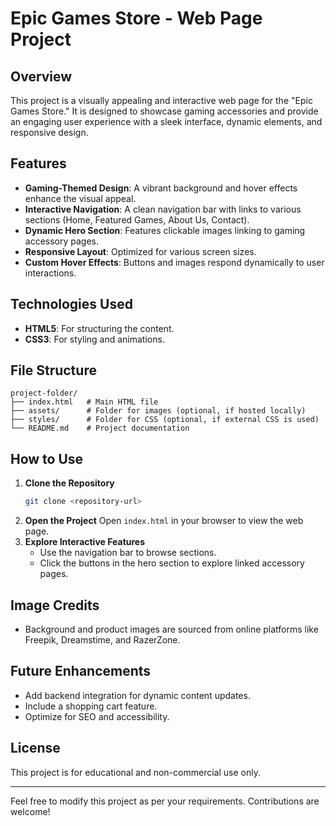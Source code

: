 # Epic Games Store - Web Page Project

## Overview
This project is a visually appealing and interactive web page for the "Epic Games Store." It is designed to showcase gaming accessories and provide an engaging user experience with a sleek interface, dynamic elements, and responsive design.

## Features
- **Gaming-Themed Design**: A vibrant background and hover effects enhance the visual appeal.
- **Interactive Navigation**: A clean navigation bar with links to various sections (Home, Featured Games, About Us, Contact).
- **Dynamic Hero Section**: Features clickable images linking to gaming accessory pages.
- **Responsive Layout**: Optimized for various screen sizes.
- **Custom Hover Effects**: Buttons and images respond dynamically to user interactions.

## Technologies Used
- **HTML5**: For structuring the content.
- **CSS3**: For styling and animations.

## File Structure
```
project-folder/
├── index.html   # Main HTML file
├── assets/      # Folder for images (optional, if hosted locally)
├── styles/      # Folder for CSS (optional, if external CSS is used)
└── README.md    # Project documentation
```

## How to Use
1. **Clone the Repository**
   ```bash
   git clone <repository-url>
   ```
2. **Open the Project**
   Open `index.html` in your browser to view the web page.
3. **Explore Interactive Features**
   - Use the navigation bar to browse sections.
   - Click the buttons in the hero section to explore linked accessory pages.

## Image Credits
- Background and product images are sourced from online platforms like Freepik, Dreamstime, and RazerZone.

## Future Enhancements
- Add backend integration for dynamic content updates.
- Include a shopping cart feature.
- Optimize for SEO and accessibility.

## License
This project is for educational and non-commercial use only.

---
Feel free to modify this project as per your requirements. Contributions are welcome!
